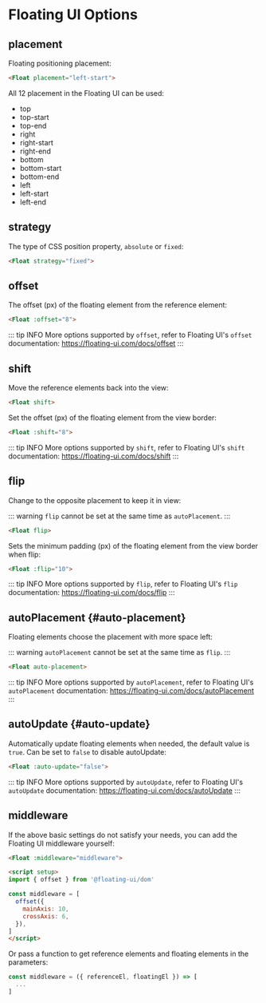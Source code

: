 # Floating UI Options

## placement

Floating positioning placement:

```html
<Float placement="left-start">
```

All 12 placement in the Floating UI can be used:

* top
* top-start
* top-end
* right
* right-start
* right-end
* bottom
* bottom-start
* bottom-end
* left
* left-start
* left-end

## strategy

The type of CSS position property, `absolute` or `fixed`:

```html
<Float strategy="fixed">
```

## offset

The offset (px) of the floating element from the reference element:

```html
<Float :offset="8">
```

::: tip INFO
More options supported by `offset`, refer to Floating UI's `offset` documentation: https://floating-ui.com/docs/offset
:::

## shift

Move the reference elements back into the view:

```html
<Float shift>
```

Set the offset (px) of the floating element from the view border:

```html
<Float :shift="8">
```

::: tip INFO
More options supported by `shift`, refer to Floating UI's `shift` documentation: https://floating-ui.com/docs/shift
:::

## flip

Change to the opposite placement to keep it in view:

::: warning
`flip` cannot be set at the same time as `autoPlacement`.
:::

```html
<Float flip>
```

Sets the minimum padding (px) of the floating element from the view border when flip:

```html
<Float :flip="10">
```

::: tip INFO
More options supported by `flip`, refer to Floating UI's `flip` documentation: https://floating-ui.com/docs/flip
:::

## autoPlacement {#auto-placement}

Floating elements choose the placement with more space left:

::: warning
`autoPlacement` cannot be set at the same time as `flip`.
:::

```html
<Float auto-placement>
```

::: tip INFO
More options supported by `autoPlacement`, refer to Floating UI's `autoPlacement` documentation: https://floating-ui.com/docs/autoPlacement
:::

<!-- ## hide

When the reference element is not visible, the floating element is hidden:

```html
<Float hide>
```

::: tip INFO
More options supported by `hide`, refer to Floating UI's `hide` documentation: https://floating-ui.com/docs/hide
::: -->

## autoUpdate {#auto-update}

Automatically update floating elements when needed, the default value is `true`. Can be set to `false` to disable autoUpdate:

```html
<Float :auto-update="false">
```

::: tip INFO
More options supported by `autoUpdate`, refer to Floating UI's `autoUpdate` documentation: https://floating-ui.com/docs/autoUpdate
:::

## middleware

If the above basic settings do not satisfy your needs, you can add the Floating UI middleware yourself:

```html
<Float :middleware="middleware">

<script setup>
import { offset } from '@floating-ui/dom'

const middleware = [
  offset({
    mainAxis: 10,
    crossAxis: 6,
  }),
]
</script>
```

Or pass a function to get reference elements and floating elements in the parameters:

```js
const middleware = ({ referenceEl, floatingEl }) => [
  ...
]
```
